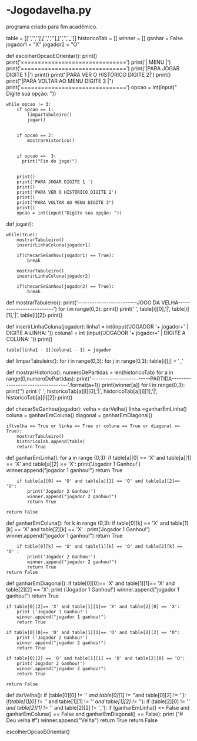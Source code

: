 # -Jogodavelha.py
programa criado para fim acadêmico.


table = [['_','_','_'],['_','_','_'],['_','_','_']]
historicoTab = []
winner = []
ganhar = False
jogador1 = "X"
jogador2 = "O"


def escolherOpcaoEOrientar():
    print()
    print('===============================')
    print('|            MENU             |')
    print('===============================')
    print('|PARA JOGAR DIGITE 1          |')
    print()
    print('|PARA VER O HISTÓRICO DIGITE 2|')
    print()
    print("|PARA VOLTAR AO MENU DIGITE 3 |")
    print('===============================')
    opcao = int(input("      Digite sua opção: "))

    while opcao != 3:
        if opcao == 1:
            limparTabuleiro()
            jogar()
            
        
        if opcao == 2:
            mostrarHistorico()


        if opcao ==  3:
          print("Fim do jogo!")


        print()
        print('PARA JOGAR DIGITE 1 ')
        print()
        print('PARA VER O HISTÓRICO DIGITE 2')
        print()
        print("PARA VOLTAR AO MENU DIGITE 3")
        print()
        opcao = int(input("Digite sua opção: "))



def jogar():
    
    while(True):
        mostrarTabuleiro()
        inserirLinhaColuna(jogador1)

        if(checarSeGanhou(jogador1) == True):
            break
            
        mostrarTabuleiro()
        inserirLinhaColuna(jogador2)

        if(checarSeGanhou(jogador2) == True):
            break



def mostrarTabuleiro():
    print('-------------------------JOGO DA VELHA-------------------------')
    for i in range(0,3):
        print()
        print('                         ',
              table[i][0],'|', table[i][1],'|', table[i][2])
    print()



def inserirLinhaColuna(jogador):
    linha1 = int(input('JOGADOR '+ jogador+' | DIGITE A LINHA: '))
    coluna1 = int (input('JOGADOR '+ jogador+' | DIGITE A COLUNA: '))
    print()

    table[linha1 - 1][coluna1 - 1] = jogador



def limparTabuleiro():
    for i in range(0,3):
        for j in range(0,3):
            table[i][j] = '_'



def mostrarHistorico():
    numeroDePartidas = len(historicoTab)
    for a in range(0,numeroDePartidas):
        print('-------------------------PARTIDA----------------------------------'.format(a+1))
        print(winner[a])
        for l in range(0,3):
            print('')
            print ('                         ',
                     historicoTab[a][l][0],'|', historicoTab[a][l][1],'|', historicoTab[a][l][2])
            print()



def checarSeGanhou(jogador):
    velha = darVelha()
    linha =ganharEmLinha()
    coluna = ganharEmColuna()
    diagonal = ganharEmDiagonal()

    if(velha == True or linha == True or coluna == True or diagonal == True):
        mostrarTabuleiro()
        historicoTab.append(table)
        return True

        

def ganharEmLinha():
    for a in range (0,3):
        if table[a][0] == 'X' and table[a][1] == 'X' and table[a][2] == 'X':
            print('Jogador 1 Ganhou!')
            winner.append("jogador 1 ganhou!")
            return True
            
        if table[a][0] == 'O' and table[a][1] == 'O' and table[a][2]== 'O':
            print('Jogador 2 Ganhou!')
            winner.append("jogador 2 ganhou!")
            return True
        
    return False



def ganharEmColuna():
    for k in range (0,3):
        if table[0][k] == 'X' and table[1][k] == 'X' and table[2][k] == 'X' :
            print('Jogador 1 Ganhou!')
            winner.append("jogador 1 ganhou!")
            return True
                  
        if table[0][k] == 'O' and table[1][k] == 'O' and table[2][k] == 'O' :
            print('Jogador 2 Ganhou!')
            winner.append("jogador 2 ganhou!")            
            return True
    return False



def ganharEmDiagonal():
    if table[0][0]== 'X' and table[1][1]== 'X' and table[2][2] == 'X':
        print ('Jogador 1 Ganhou!')
        winner.append("jogador 1 ganhou!")
        return True
          
    if table[0][2]== 'X' and table[1][1]== 'X' and table[2][0] == 'X':
        print ('Jogador 1 Ganhou!')
        winner.append("jogador 1 ganhou!")
        return True
                  
    if table[0][0]== 'O' and table[1][1]== 'O' and table[2][2] == "O":
        print ('Jogador 2 Ganhou!')
        winner.append("jogador 2 ganhou!")
        return True
          
    if table[0][2] == 'O' and table[1][1] == 'O' and table[2][0] == 'O':
        print('Jogador 2 Ganhou!')
        winner.append("jogador 2 ganhou!")
        return True

    return False



def darVelha():
    if (table[0][0] != '_' and table[0][1] != '_'and table[0][2] != '_'):
        if(table[1][0] != '_' and table[1][1] != '_' and table[1][2] != '_'):
            if (table[2][0] != '_' and table[2][1] != '_' and table[2][2] != '_'):
                if (ganharEmLinha() == False and ganharEmColuna() == False and ganharEmDiagonal() == False):
                    print ("# Deu velha #")
                    winner.append("Velha")
                    return True
    return False



escolherOpcaoEOrientar()
